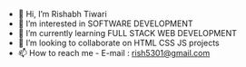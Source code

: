 - 👋 Hi, I’m Rishabh Tiwari
- 👀 I’m interested in SOFTWARE DEVELOPMENT
- 🌱 I’m currently learning FULL STACK WEB DEVELOPMENT
- 💞️ I’m looking to collaborate on HTML CSS JS projects
- 📫 How to reach me - E-mail : rish5301@gmail.com 

<!---
rtango5301/rtango5301 is a ✨ special ✨ repository because its `README.md` (this file) appears on your GitHub profile.
You can click the Preview link to take a look at your changes.
--->
